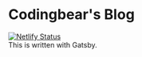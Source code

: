 # Codingbear's Blog

[![Netlify Status](https://api.netlify.com/api/v1/badges/f743fcb4-5781-4f12-bdfb-a62cc0eb4637/deploy-status)](https://app.netlify.com/sites/mystifying-leavitt-3ccf1c/deploys)  
This is written with Gatsby.
